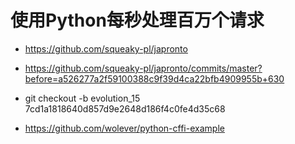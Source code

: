 # 使用Python每秒处理百万个请求

* https://github.com/squeaky-pl/japronto

* https://github.com/squeaky-pl/japronto/commits/master?before=a526277a2f59100388c9f39d4ca22bfb4909955b+630

* git checkout -b evolution_15 7cd1a1818640d857d9e2648d186f4c0fe4d35c68

* https://github.com/wolever/python-cffi-example

